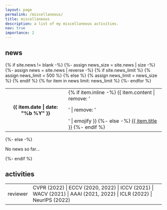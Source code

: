 ```yaml
---
layout: page
permalink: /miscellaneous/
title: miscellaneous
description: a list of my miscellaneous activities.
nav: true
importance: 2
---
```


<html>

          
<div class="news">
  <h2>news</h2>
  {% if site.news != blank -%} 
  {%- assign news_size = site.news | size -%}
  <div class="table-responsive">
    <table class="table table-sm table-borderless">
    {%- assign news = site.news | reverse -%}
    {% if site.news_limit %}
    {% assign news_limit = 500 %}
    {% else %}
    {% assign news_limit = news_size %}
    {% endif %}
    {% for item in news limit: news_limit %}
      <tr>
        <th scope="row">{{ item.date | date: "%b %Y" }}</th>
        <td>
          {% if item.inline -%} 
            {{ item.content | remove: '<p>' | remove: '</p>' | emojify }}
          {%- else -%} 
          <a class="news-title" href="{{ item.url | relative_url }}">{{ item.title }}</a>
          {%- endif %} 
        </td>
      </tr>
      {%- endfor %} 
      </table>
  </div>
  {%- else -%} 
    <p>No news so far...</p>
  {%- endif %} 
  <h2>activities</h2>
  <div class="table-responsive">
    <table class="table table-sm table-borderless">
      <tbody>
        <tr>
          <td>reviewer</td>
          <td> CVPR (2022) | ECCV (2020, 2022) | ICCV (2021) | WACV (2021) | AAAI (2021, 2022) | ICLR (2022) | NeurIPS (2022) </td>
        </tr>
	    </tbody>
    </table>
  </div>
</div>
</html>
